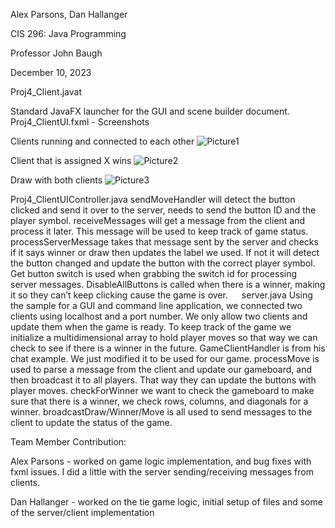 Alex Parsons,
Dan Hallanger

CIS 296: Java Programming

Professor John Baugh

December 10, 2023

Proj4_Client.javat

Standard JavaFX launcher for the GUI and scene builder document.
Proj4_ClientUI.fxml - Screenshots

Clients running and connected to each other
![Picture1](https://github.com/user-attachments/assets/305384b0-f180-4d2d-8d08-8999887dadb1)

Client that is assigned X wins
![Picture2](https://github.com/user-attachments/assets/f141d7e8-185d-4153-82a7-ff83ac592d56)

Draw with both clients
![Picture3](https://github.com/user-attachments/assets/24a48780-85e8-44df-89f9-81e30b471ed3)
 
Proj4_ClientUIController.java
sendMoveHandler will detect the button clicked and send it over to the server, needs to send the button ID and the player symbol.
receiveMessages will get a message from the client  and process it later. This message will be used to keep track of game status.
processServerMessage takes that message sent by the server and checks if it says winner or draw  then updates the label we used. If not it will detect the button changed and update the button with the correct player symbol. Get button switch is used when grabbing the switch id for processing server messages.
DisableAllButtons is called when there is a winner, making it so they can’t keep clicking cause the game is over.
 
server.java
Using the sample for a GUI and command line application, we connected two clients using localhost and a port number. We only allow two clients and update them when the game is ready. 
To keep track of the game we initialize a multidimensional array to hold player moves so that way we can check to see if there is a winner in the future. 
GameClientHandler is from his chat example. We just modified it to be used for our game.
processMove is used to parse a message from the client and update our gameboard, and then broadcast it to all players. That way they can update the buttons with player moves.
checkForWinner we want to check the gameboard to make sure that there is a winner, we check rows, columns, and diagonals for a winner.
broadcastDraw/Winner/Move is all used to send messages to the client to update the status of the game.

Team Member Contribution: 

Alex Parsons - worked on game logic implementation, and bug fixes with fxml issues. I did a little with the server sending/receiving messages from clients.

Dan Hallanger - worked on the tie game logic, initial setup of files and some of the server/client implementation

